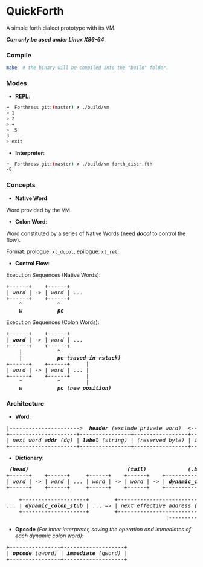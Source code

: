 
# QuickForth
A simple forth dialect prototype with its VM. 

***Can only be used under Linux X86-64***.

### Compile

```bash
make  # the binary will be compiled into the "build" folder.
```

### Modes

* **REPL**:

```bash
➜  Forthress git:(master) ✗ ./build/vm
> 1
> 2
> +
> .S
3
> exit
```

* **Interpreter**:

```bash
➜  Forthress git:(master) ✗ ./build/vm forth_discr.fth
-8
```

### Concepts

* **Native Word**: 

Word provided by the VM.

* **Colon Word**:

Word constituted by a series of Native Words (need ***docol*** to control the flow). 

Format: prologue: `xt_docol`, epilogue: `xt_ret`;

* **Control Flow**:

Execution Sequences (Native Words):

<pre>
+------+    +------+ 
| <i>word</i> | -> | <i>word</i> | ...
+------+    +------+
    ^           ^
    <i><b>w</b></i>           <i><b>pc</b></i>
</pre>


Execution Sequences (Colon Words):

<pre>
+------+    +------+ 
| <i><b>word</b></i> | -> | <i>word</i> | ...
+------+    +------+
    |           ^
    |           <i><b><s>pc (saved in rstack)</s></b></i>
+------+    +------+     |
| <i>word</i> | -> | <i>word</i> | ... |
+------+    +------+     | 
    ^           ^        |
    <i><b>w</b></i>           <i><b>pc (new position)</b></i> 
</pre>



### Architecture

* **Word**:

<pre>
|---------------------->  <i><b>header</b> (exclude private word)</i>  <---------------------|
+---------------------+----------------+-----------------+---------------------+
| <i>next word <b>addr</b> (dq)</i> | <i><b>label</b> (string)</i> | <i>(reserved byte)</i> | <i>implementation <b>addr</b></i> |
+---------------------+----------------+-----------------+---------------------+
</pre>

* **Dictionary**:

<pre>
 <i><b>(head)</b></i>                               <i><b>(tail)</b></i>             <i><b>(.bss)</b></i>
+------+    +------+     +------+    +------+    +--------------------+
| <i>word</i> | -> | <i>word</i> | ... | <i>word</i> | -> | <i>word</i> | -> | <i><b>dynamic_colon_stub</b></i> | -> <i>(dynamic words)</i>
+------+    +------+     +------+    +------+    +--------------------+
                                                     
    +--------------------+        +-------------------------------------+
... | <i><b>dynamic_colon_stub</b></i> | ... => | <i>next effective address (dq)</i> | <i>words</i> | ... 
    +--------------------+        +-------------------------------------+
                                                  |--------------|--------^
</pre>

* **Opcode** *(For inner interpreter, saving the operation and immediates of each dynamic colon word)*:

<pre>
+----------------+-------------------+
| <i><b>opcode</b> (qword)</i> | <i><b>immediate</b> (qword)</i> |
+----------------+-------------------+
</pre>
